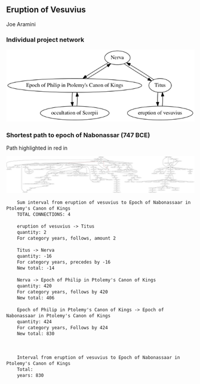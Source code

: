 ## Eruption of Vesuvius

Joe Aramini


### Individual project network

[![network](aramini.png) ](aramini.png)


### Shortest path to epoch of Nabonassar (747 BCE)

Path highlighted in red in

[![network](vesuvius.png) ](vesuvius.png)


        Sum interval from eruption of vesuvius to Epoch of Nabonassaar in Ptolemy's Canon of Kings
        TOTAL CONNECTIONS: 4

        eruption of vesuvius -> Titus
        quantity: 2
        For category years, follows, amount 2

        Titus -> Nerva
        quantity: -16
        For category years, precedes by -16
        New total: -14

        Nerva -> Epoch of Philip in Ptolemy's Canon of Kings
        quantity: 420
        For category years, follows by 420
        New total: 406

        Epoch of Philip in Ptolemy's Canon of Kings -> Epoch of Nabonassaar in Ptolemy's Canon of Kings
        quantity: 424
        For category years, Follows by 424
        New total: 830



        Interval from eruption of vesuvius to Epoch of Nabonassaar in Ptolemy's Canon of Kings
        Total:
        years: 830
